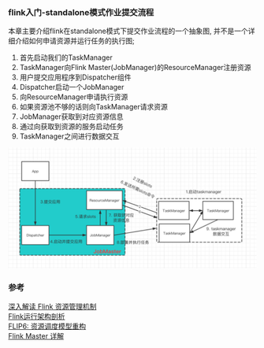 ### flink入门-standalone模式作业提交流程

本章主要介绍flink在standalone模式下提交作业流程的一个抽象图, 并不是一个详细介绍如何申请资源并运行任务的执行图;

1. 首先启动我们的TaskManager
2. TaskManager向Flink Master(JobManager)的ResourceManager注册资源
3. 用户提交应用程序到Dispatcher组件
4. Dispatcher启动一个JobManager
5. 向ResourceManager申请执行资源
6. 如果资源池不够的话则向TaskManager请求资源
7. JobManager获取到对应资源信息
8. 通过向获取到资源的服务启动任务
9. TaskManager之间进行数据交互

![standalone模式作业提交流程](https://github.com/basebase/document/blob/master/flink/image/standalone%E6%A8%A1%E5%BC%8F%E4%BD%9C%E4%B8%9A%E6%8F%90%E4%BA%A4%E6%B5%81%E7%A8%8B/standalone%E6%A8%A1%E5%BC%8F%E4%BD%9C%E4%B8%9A%E6%8F%90%E4%BA%A4%E6%B5%81%E7%A8%8B.png?raw=true)

### 参考
[深入解读 Flink 资源管理机制](https://www.infoq.cn/article/tnq4vystluqfkqzczesa)  
[Flink运行架构剖析](https://jiamaoxiang.top/2019/10/23/Flink%E8%BF%90%E8%A1%8C%E6%9E%B6%E6%9E%84%E5%89%96%E6%9E%90/)  
[FLIP6: 资源调度模型重构](http://www.whitewood.me/2018/06/17/FLIP6-%E8%B5%84%E6%BA%90%E8%B0%83%E5%BA%A6%E6%A8%A1%E5%9E%8B%E9%87%8D%E6%9E%84/)  
[Flink Master 详解](http://matt33.com/2019/12/23/flink-master-5/)

